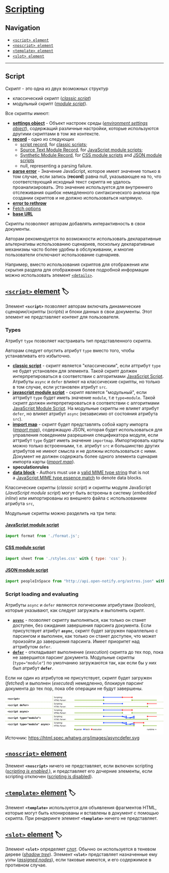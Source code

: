 # [Scripting](https://html.spec.whatwg.org/multipage/scripting.html#scripting-3)

## Navigation

- [`<script> element`](#script-element)
- [`<noscript> element`](#noscript-element)
- [`<template> element`](#template-element)
- [`<slot> element`](#slot-element)

___

## Script

Скрипт - это одна из двух возможных структур

- классический скрипт ([*classic script*](https://html.spec.whatwg.org/multipage/webappapis.html#classic-script))
- модульный скрипт ([*module script*](https://html.spec.whatwg.org/multipage/webappapis.html#module-script)).

Все скрипты имеют:

- [**settings object**](https://html.spec.whatwg.org/multipage/webappapis.html#settings-object) - Объект настроек среды (*[environment settings object](https://html.spec.whatwg.org/multipage/webappapis.html#environment-settings-object)*), содержащий различные настройки, которые используются другими скриптами в том же контексте.
- [**record**](https://html.spec.whatwg.org/multipage/webappapis.html#concept-script-record) - одно из следующих
  - [script record](https://tc39.es/ecma262/#sec-script-records), for [classic scripts](https://html.spec.whatwg.org/multipage/webappapis.html#classic-script);
  - [Source Text Module Record](https://tc39.es/ecma262/#sec-source-text-module-records), for [JavaScript module scripts](https://html.spec.whatwg.org/multipage/webappapis.html#javascript-module-script);
  - [Synthetic Module Record](https://tc39.es/proposal-json-modules/#sec-synthetic-module-records), for [CSS module scripts](https://html.spec.whatwg.org/multipage/webappapis.html#css-module-script) and [JSON module scripts](https://html.spec.whatwg.org/multipage/webappapis.html#json-module-script)
  - null, representing a parsing failure.
- [**parse error**](https://html.spec.whatwg.org/multipage/webappapis.html#concept-script-parse-error) - Значение JavaScript, которое имеет значение только в том случае, если запись (**record**) равна null, указывающее на то, что соответствующий исходный текст скрипта не удалось проанализировать. Это значение используется для внутреннего отслеживания ошибок немедленного синтаксического анализа при создании скриптов и не должно использоваться напрямую.
- [**error to rethrow**](https://html.spec.whatwg.org/multipage/webappapis.html#concept-script-error-to-rethrow)
- [Fetch options](https://html.spec.whatwg.org/multipage/webappapis.html#concept-script-script-fetch-options)
- [**base URL**](https://html.spec.whatwg.org/multipage/webappapis.html#concept-script-base-url)

Скрипты позволяют авторам добавлять интерактивность в свои документы.

Авторам рекомендуется по возможности использовать декларативные альтернативы использованию сценариев, поскольку декларативные механизмы часто более удобны в обслуживании, и многие пользователи отключают использование сценариев.

Например, вместо использования скриптов для отображения или скрытия раздела для отображения более подробной информации можно использовать элемент [`<details>`](https://html.spec.whatwg.org/multipage/interactive-elements.html#the-details-element).

## [`<script>` element](https://html.spec.whatwg.org/multipage/scripting.html#the-script-element) 🏷️ <a id="script-element" />

Элемент **`<script>`** позволяет авторам включать динамические сценарии/скрипты (*scripts*) и блоки данных в свои документы. Этот элемент не представляет контент для пользователя.

### Types

Атрибут `type` позволяет настраивать тип представленного скрипта.

Авторам следует опустить атрибут `type` вместо того, чтобы устанавливать его избыточно.

- [**classic script**](https://html.spec.whatwg.org/multipage/webappapis.html#classic-script) - скрипт является "классическим", если аттрибут `type` не будет установлен для элемента. Такой скрипт должен интерпретироваться в соответствии с алгоритмами [JavaScript Script](https://tc39.es/ecma262/multipage/ecmascript-language-scripts-and-modules.html#prod-Script). Атрибуты `async` и `defer` влияют на классические скрипты, но только в том случае, если установлен атрибут `src`.
- [**javascript module script**](https://html.spec.whatwg.org/multipage/webappapis.html#javascript-module-script) - скрипт является "модульный", если аттрибут `type` будет иметь значение `module`, т.е `type=module`. Такой скрипт должен интерпретироваться в соответствии с алгоритмами [JavaScript Module Script](https://tc39.es/ecma262/multipage/ecmascript-language-scripts-and-modules.html#prod-Module). На модульные скрипты не влияет атрибут `defer`, но влияет атрибут `async` (независимо от состояния атрибута `src`).
- [**import map**](https://html.spec.whatwg.org/multipage/webappapis.html#import-map) - скрипт будет представлять собой карту импорта ([*import map*](https://html.spec.whatwg.org/multipage/webappapis.html#import-map)), содержащую JSON, которая будет использоваться для управления поведением разрешения спецификатора модуля, если аттрибут `type` будет иметь значение `importmap`. Импортировать карты можно только встроенными, т.е. атрибут `src` и большинство других атрибутов не имеют смысла и не должны использоваться с ними. Документ не должен содержать более одного элемента сценария импорта карты ([*import map*](https://html.spec.whatwg.org/multipage/webappapis.html#import-map)).
- **speculationrules**
- [**data block**](https://html.spec.whatwg.org/multipage/scripting.html#data-block) - Authors must use a [valid MIME type string](https://mimesniff.spec.whatwg.org/#valid-mime-type) that is not a [JavaScript MIME type essence match](https://mimesniff.spec.whatwg.org/#javascript-mime-type-essence-match) to denote data blocks.

Классические скрипты (*classic script*) и скрипты модуля JavaScript (*JavaScript module script*) могут быть встроены в систему (*embedded inline*) или импортированы из внешнего файла с использованием атрибута `src`,

Модульные скрипты можно разделить на три типа:

#### [**JavaScript module script**](https://html.spec.whatwg.org/multipage/webappapis.html#javascript-module-script)

```javascript
import format from './format.js';
```

#### [**CSS module script**](https://html.spec.whatwg.org/multipage/webappapis.html#css-module-script)

```javascript
import sheet from './styles.css' with { type: 'css' };
```

#### [**JSON module script**](https://html.spec.whatwg.org/multipage/webappapis.html#json-module-script)

```javascript
import peopleInSpace from "http://api.open-notify.org/astros.json" with { type: "json" };
```

### Script loading and evaluating

Атрибуты `async` и `defer` являются логическими атрибутами (*boolean*), которые указывают, как следует загружать и выполнять скрипт.

- [**`async`**](https://html.spec.whatwg.org/multipage/scripting.html#attr-script-async) - позволяет скрипту выполняться, как только он станет доступен, без ожидания завершения парсинга документа. Если присутствует атрибут **`async`**, скрипт будет загружен параллельно с парсингом и выполнен, как только он станет доступен, что может произойти до завершения парсинга. Имеет приоритет над аттрибутом `defer`.
- [**`defer`**](https://html.spec.whatwg.org/multipage/scripting.html#attr-script-defer) - откладывает выполнение (*execution*) скрипта до тех пор, пока не завершится парсинг документа. Модульные скрипты (`type="module"`) по умолчанию загружаются так, как если бы у них был атрибут **`defer`**.

Если ни один из атрибутов не присутствует, скрипт будет загружен (*fetched*)  и выполнен (*executed*) немедленно, блокируя парсинг документа до тех пор, пока обе операции не будут завершены.

![asyncdefer](../../assets/asyncdefer.svg)
Источник: <https://html.spec.whatwg.org/images/asyncdefer.svg>

## [`<noscript>` element](https://html.spec.whatwg.org/multipage/scripting.html#the-noscript-element)

Элемент **`<noscript>`** ничего не представляет, если включен scripting ([*scripting is enabled*](https://html.spec.whatwg.org/multipage/webappapis.html#concept-n-script),), и представляет его дочерние элементы, если scripting отключен ([scripting is disabled](https://html.spec.whatwg.org/multipage/webappapis.html#concept-n-noscript)).

## [`<template>` element](https://html.spec.whatwg.org/multipage/scripting.html#the-template-element) 🏷️ <a id="template-element" />

Элемент **`<template>`** используется для объявления фрагментов HTML, которые могут быть клонированы и вставлены в документ с помощью скрипта. При рендеринге элемент **`<template>`** ничего не представляет.

## [`<slot>` element](https://html.spec.whatwg.org/multipage/scripting.html#the-slot-element) 🏷️ <a id="slot-element" />

Элемент **`<slot>`** определяет [слот](https://dom.spec.whatwg.org/#concept-slot). Обычно он используется в теневом дереве ([*shadow tree*](https://dom.spec.whatwg.org/#concept-shadow-tree)). Элемент **`<slot>`** представляет назначенные ему узлы ([*assigned nodes*](https://dom.spec.whatwg.org/#slot-assigned-nodes)), если таковые имеются, и его содержимое в противном случае.
